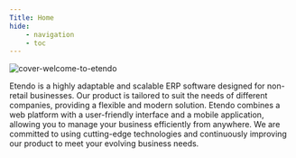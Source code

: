 ```yaml
---
Title: Home
hide:
    - navigation
    - toc
---
```


![cover-welcome-to-etendo](/docs.etendo.software/assets/home/cover-welcome-to-etendo.png)

 Etendo is a highly adaptable and scalable ERP software designed for non-retail businesses. Our product is tailored to suit the needs of different companies, providing a flexible and modern solution. Etendo combines a web platform with a user-friendly interface and a mobile application, allowing you to manage your business efficiently from anywhere. We are committed to using cutting-edge technologies and continuously improving our product to meet your evolving business needs.
